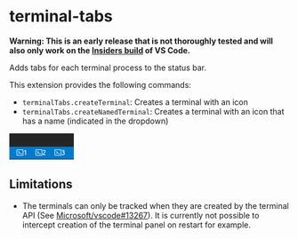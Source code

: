 # terminal-tabs

**Warning: This is an early release that is not thoroughly tested and will also only work on the [Insiders build](https://code.visualstudio.com/insiders) of VS Code.**

Adds tabs for each terminal process to the status bar.

This extension provides the following commands:

- `terminalTabs.createTerminal`: Creates a terminal with an icon
- `terminalTabs.createNamedTerminal`: Creates a terminal with an icon that has a name (indicated in the dropdown)

![Terminal tabs preview](images/preview.png)

## Limitations

- The terminals can only be tracked when they are created by the terminal API (See [Microsoft/vscode#13267](https://github.com/Microsoft/vscode/issues/13267)). It is currently not possible to intercept creation of the terminal panel on restart for example.
